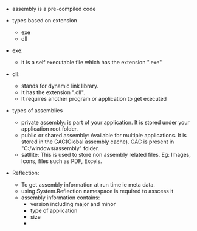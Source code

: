 - assembly is a pre-compiled code

- types based on extension
    - exe
    - dll

- exe: 
    - it is a self executable file which has the extension ".exe"
- dll: 
    - stands for dynamic link library. 
    - It has the extension ".dll". 
    - It requires another program or application to get executed

- types of assemblies
    - private assembly: is part of your application. It is stored under your application root folder. 
    - public or shared assembly: Available for multiple applications. It is stored in the GAC(Global assembly cache). GAC is present in "C:/windows/assembly" folder.
    - satllite: This is used to store non assembly related files. Eg: Images, Icons, files such as PDF, Excels.

- Reflection: 
    - To get assembly information at run time ie meta data.
    - using System.Reflection namespace is required to asscess it
    - assembly information contains:
        - version including major and minor
        - type of application
        - size 
        - 